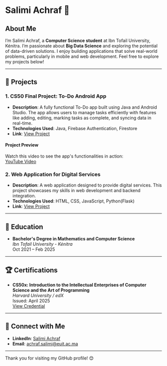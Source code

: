 # Salimi Achraf 🚀

## About Me
I’m Salimi Achraf, a **Computer Science student** at Ibn Tofail University, Kénitra. I’m passionate about **Big Data Science** and exploring the potential of data-driven solutions.
I enjoy building applications that solve real-world problems, particularly in mobile and web development. Feel free to explore my projects below!

---

## 🌟 Projects

### 1. **CS50 Final Project: To-Do Android App**
- **Description**: A fully functional To-Do app built using Java and Android Studio. The app allows users to manage tasks efficiently with features like adding, editing, marking tasks as complete, and syncing data in real-time.
- **Technologies Used**: Java, Firebase Authentication, Firestore
- **Link**: [View Project](https://github.com/AchrafSL/EdiMyDar)

#### Project Preview
Watch this video to see the app's functionalities in action:  
[YouTube Video](https://www.youtube.com/watch?v=mfIrvP7T0NM)


### 2. **Web Application for Digital Services**
- **Description**: A web application designed to provide digital services. This project showcases my skills in web development and backend integration.
- **Technologies Used**: HTML, CSS, JavaScript, Python(Flask)
- **Link**: [View Project](https://github.com/AchrafSL/PFE-CODE)


---

## 📝 Education
- **Bachelor's Degree in Mathematics and Computer Science**  
  *Ibn Tofail University - Kénitra*  
  Oct 2021 – Feb 2025 

---

## 🏆 Certifications
- **CS50x: Introduction to the Intellectual Enterprises of Computer Science and the Art of Programming**  
  *Harvard University / edX*  
  Issued: April 2025  
  [View Credential](https://certificates.cs50.io/bf4b6e46-fec1-492e-aaed-d75bb59c30b5.pdf?size=letter)  

---

## 🤝 Connect with Me
- **LinkedIn**: [Salimi Achraf](https://www.linkedin.com/in/salimi-achraf/)  
- **Email**: achraf.salimi@euit.ac.ma

---

Thank you for visiting my GitHub profile! 😊
